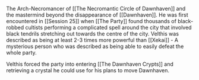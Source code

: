 The Arch-Necromancer of [[The Necromantic Circle of Dawnhaven]] and the mastermind beyond the disappearance of [[Dawnhaven]]. He was first encountered in [[Session 25]] when [[The Party]] found thousands of black-robbed cultists performing a complicated spell around the city that involved black tendrils stretching out towards the centre of the city. Velthis was described as being at least 2-3 times more powerful than [[Xekai]] - A mysterious person who was described as being able to easily defeat the whole party. 

Velthis forced the party into entering [[The Dawnhaven Crypts]] and retrieving a crystal he could use for his plans to move Dawnhaven. 